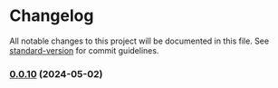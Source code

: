 # Changelog

All notable changes to this project will be documented in this file. See [standard-version](https://github.com/conventional-changelog/standard-version) for commit guidelines.

### [0.0.10](https://github.com/LeonardoAdami21/email-api/compare/v0.0.9...v0.0.10) (2024-05-02)
